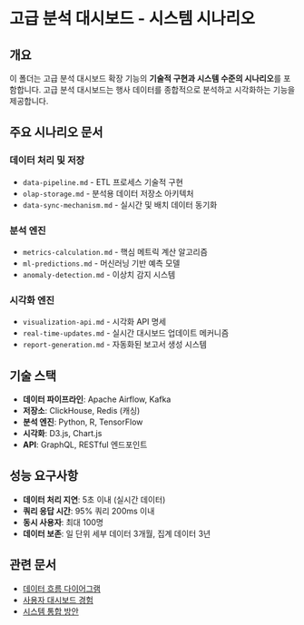 # 고급 분석 대시보드 - 시스템 시나리오

## 개요

이 폴더는 고급 분석 대시보드 확장 기능의 **기술적 구현과 시스템 수준의 시나리오**를 포함합니다. 고급 분석 대시보드는 행사 데이터를 종합적으로 분석하고 시각화하는 기능을 제공합니다.

## 주요 시나리오 문서

### 데이터 처리 및 저장
- `data-pipeline.md` - ETL 프로세스 기술적 구현
- `olap-storage.md` - 분석용 데이터 저장소 아키텍처
- `data-sync-mechanism.md` - 실시간 및 배치 데이터 동기화

### 분석 엔진
- `metrics-calculation.md` - 핵심 메트릭 계산 알고리즘
- `ml-predictions.md` - 머신러닝 기반 예측 모델
- `anomaly-detection.md` - 이상치 감지 시스템

### 시각화 엔진
- `visualization-api.md` - 시각화 API 명세
- `real-time-updates.md` - 실시간 대시보드 업데이트 메커니즘
- `report-generation.md` - 자동화된 보고서 생성 시스템

## 기술 스택

- **데이터 파이프라인**: Apache Airflow, Kafka
- **저장소**: ClickHouse, Redis (캐싱)
- **분석 엔진**: Python, R, TensorFlow
- **시각화**: D3.js, Chart.js
- **API**: GraphQL, RESTful 엔드포인트

## 성능 요구사항

- **데이터 처리 지연**: 5초 이내 (실시간 데이터)
- **쿼리 응답 시간**: 95% 쿼리 200ms 이내
- **동시 사용자**: 최대 100명
- **데이터 보존**: 일 단위 세부 데이터 3개월, 집계 데이터 3년

## 관련 문서

- [데이터 흐름 다이어그램](../mermaid-diagrams.md)
- [사용자 대시보드 경험](../user-scenarios/dashboard-experience.md)
- [시스템 통합 방안](../../integrations/system-scenarios/data-integration.md)
